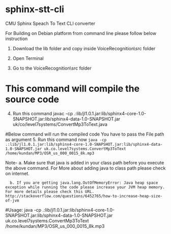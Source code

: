 # sphinx-stt-cli
CMU Sphinx Speach To Text CLI converter

For Building on Debian platform from command line please follow below instruction

1. Download the lib folder and copy inside VoiceRecognition\src folder

2. Open Terminal

3. Go to the VoiceRecognition\src folder 

# This command will compile the source code 
4. Run this command  javac -cp .:lib/jl1.0.1.jar:lib/sphinx4-core-1.0-SNAPSHOT.jar:lib/sphinx4-data-1.0-SNAPSHOT.jar uk/co/level7systems/ConvertMp3ToText.java


#Below command will run the compiled code  You have to pass the File path as argument
5. Run this command now `java -cp .:lib/jl1.0.1.jar:lib/sphinx4-core-1.0-SNAPSHOT.jar:lib/sphinx4-data-1.0-SNAPSHOT.jar uk.co.level7systems.ConvertMp3ToText /home/kundan/MP3/OSR_us_000_0015_8k.mp3`


Note- a. Make sure that java is added in your class path before you execute the above command. For More about adding java to class path please check on internet.

      b. If you are getting java.lang.OutOfMemoryError: Java heap space exception while running the code please increase your JVM heap memory. For more details please check this URL. http://stackoverflow.com/questions/6452765/how-to-increase-heap-size-of-jvm
	  
	  
#Usage:
 java -cp .:lib/jl1.0.1.jar:lib/sphinx4-core-1.0-SNAPSHOT.jar:lib/sphinx4-data-1.0-SNAPSHOT.jar uk.co.level7systems.ConvertMp3ToText /home/kundan/MP3/OSR_us_000_0015_8k.mp3
 


